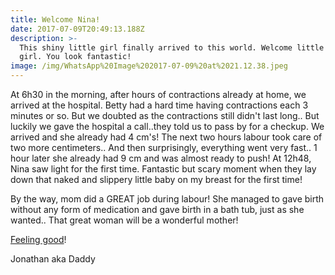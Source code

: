 ```yaml
---
title: Welcome Nina!
date: 2017-07-09T20:49:13.188Z
description: >-
  This shiny little girl finally arrived to this world. Welcome little baby
  girl. You look fantastic!
image: /img/WhatsApp%20Image%202017-07-09%20at%2021.12.38.jpeg
---
```

At 6h30 in the morning, after hours of contractions already at home, we arrived at the hospital. Betty had a hard time having contractions each 3 minutes or so. But we doubted as the contractions still didn't last long.. But luckily we gave the hospital a call..they told us to pass by for a checkup. We arrived and she already had 4 cm's! The next two hours labour took care of two more centimeters.. And then surprisingly, everything went very fast.. 1 hour later she already had 9 cm and was almost ready to push! At 12h48, Nina saw light for the first time. Fantastic but scary moment when they lay down that naked and slippery little baby on my breast for the first time!

By the way, mom did a GREAT job during labour! She managed to gave birth without any form of medication and gave birth in a bath tub, just as she wanted.. That great woman will be a wonderful mother!

[Feeling good](https://www.google.be/url?sa=t&rct=j&q=&esrc=s&source=web&cd=1&cad=rja&uact=8&ved=0ahUKEwiYwOH9if3UAhWMmLQKHWG4BpcQyCkIKDAA&url=https%253A%252F%252Fwww.youtube.com%252Fwatch%253Fv%253DD5Y11hwjMNs&usg=AFQjCNFhAgKpHcx9Cr8Q-el6rDOiUFIcvw)!

Jonathan aka Daddy




